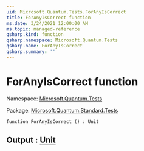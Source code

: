 ```yaml
---
uid: Microsoft.Quantum.Tests.ForAnyIsCorrect
title: ForAnyIsCorrect function
ms.date: 3/24/2021 12:00:00 AM
ms.topic: managed-reference
qsharp.kind: function
qsharp.namespace: Microsoft.Quantum.Tests
qsharp.name: ForAnyIsCorrect
qsharp.summary: ''
---
```


# ForAnyIsCorrect function

Namespace: [Microsoft.Quantum.Tests](xref:Microsoft.Quantum.Tests)

Package: [Microsoft.Quantum.Standard.Tests](https://nuget.org/packages/Microsoft.Quantum.Standard.Tests)




```qsharp
function ForAnyIsCorrect () : Unit
```


## Output : [Unit](xref:microsoft.quantum.lang-ref.unit)

